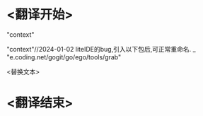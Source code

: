 
# <翻译开始>
"context"

"context"//2024-01-02 liteIDE的bug,引入以下包后,可正常重命名.
	_ "e.coding.net/gogit/go/ego/tools/grab"

<替换文本>
# <翻译结束>
